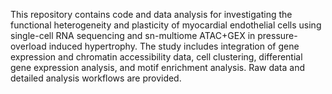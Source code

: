 This repository contains code and data analysis for investigating the functional heterogeneity and plasticity of myocardial endothelial cells using single-cell RNA sequencing and sn-multiome ATAC+GEX in pressure-overload induced hypertrophy. The study includes integration of gene expression and chromatin accessibility data, cell clustering, differential gene expression analysis, and motif enrichment analysis. Raw data and detailed analysis workflows are provided.

